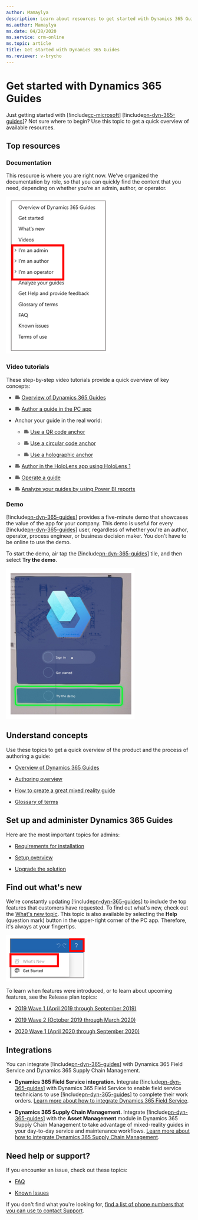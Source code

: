 ```yaml
---
author: Mamaylya
description: Learn about resources to get started with Dynamics 365 Guides
ms.author: Mamaylya
ms.date: 04/28/2020
ms.service: crm-online
ms.topic: article
title: Get started with Dynamics 365 Guides
ms.reviewer: v-brycho
---
```


# Get started with Dynamics 365 Guides

Just getting started with [!include[cc-microsoft](../includes/cc-microsoft.md)] [!include[pn-dyn-365-guides](../includes/pn-dyn-365-guides.md)]? Not sure where to begin? Use this topic to get a quick overview of available resources.

## Top resources

### Documentation

This resource is where you are right now. We've organized the documentation by role, so that you can quickly find the content that you need, depending on whether you're an admin, author, or operator.

![Table of contents organized by role](media/organized-by-role.PNG "Table of contents organized by role")

### Video tutorials

These step-by-step video tutorials provide a quick overview of key concepts:

- ![Video camera graphic](media/video-camera.PNG "Video camera graphic") [Overview of Dynamics 365 Guides](https://aka.ms/guidesoverview)

- ![Video camera graphic](media/video-camera.PNG "Video camera graphic") [Author a guide in the PC app](https://aka.ms/pcauthor)

- Anchor your guide in the real world:

    - ![Video camera graphic](media/video-camera.PNG "Video camera graphic") [Use a QR code anchor](https://youtu.be/NhdBG3emNUs)

    - ![Video camera graphic](media/video-camera.PNG "Video camera graphic") [Use a circular code anchor](https://aka.ms/guidesprintedanchor)

    - ![Video camera graphic](media/video-camera.PNG "Video camera graphic") [Use a holographic anchor](https://aka.ms/guidesdigitalanchor)   
   
- ![Video camera graphic](media/video-camera.PNG "Video camera graphic") [Author in the HoloLens app using HoloLens 1](https://aka.ms/hololensauthor)

- ![Video camera graphic](media/video-camera.PNG "Video camera graphic") [Operate a guide](https://aka.ms/guidesoperate)

- ![Video camera graphic](media/video-camera.PNG "Video camera graphic") [Analyze your guides by using Power BI reports](https://aka.ms/guidesanalyze)

### Demo

[!include[pn-dyn-365-guides](../includes/pn-dyn-365-guides.md)] provides a five-minute demo that showcases the value of the app for your company. This demo is useful for every [!include[pn-dyn-365-guides](../includes/pn-dyn-365-guides.md)] user, regardless of whether you're an author, operator, process engineer, or business decision maker. You don't have to be online to use the demo.

To start the demo, air tap the [!include[pn-dyn-365-guides](../includes/pn-dyn-365-guides.md)] tile, and then select **Try the demo**.

![Try the demo button](media/try-demo-2.PNG "Try the demo button")

## Understand concepts

Use these topics to get a quick overview of the product and the process of authoring a guide:

- [Overview of Dynamics 365 Guides](index.md)

- [Authoring overview](authoring-overview.md)

- [How to create a great mixed reality guide](great-guide.md)

- [Glossary of terms](glossary.md)

## Set up and administer Dynamics 365 Guides

Here are the most important topics for admins:

- [Requirements for installation](requirements.md)

- [Setup overview](setup.md)

- [Upgrade the solution](upgrade.md)

## Find out what's new

We're constantly updating [!include[pn-dyn-365-guides](../includes/pn-dyn-365-guides.md)] to include the top features that customers have requested. To find out what's new, check out the [What's new topic](new.md). This topic is also available by selecting the **Help** (question mark) button in the upper-right corner of the PC app. Therefore, it's always at your fingertips.

![What's New command](media/what-new.PNG "What's New command")

To learn when features were introduced, or to learn about upcoming features, see the Release plan topics:

- [2019 Wave 1 (April 2019 through September 2019)](https://docs.microsoft.com/business-applications-release-notes/April19/index)

- [2019 Wave 2 (October 2019 through March 2020)](https://docs.microsoft.com/dynamics365-release-plan/2019wave2/index)

- [2020 Wave 1 (April 2020 through September 2020)](https://docs.microsoft.com/dynamics365-release-plan/2020wave1/mixed-reality/dynamics365-guides/planned-features)

## Integrations

You can integrate [!include[pn-dyn-365-guides](../includes/pn-dyn-365-guides.md)] with Dynamics 365 Field Service and Dynamics 365 Supply Chain Management.

- **Dynamics 365 Field Service integration.** Integrate [!include[pn-dyn-365-guides](../includes/pn-dyn-365-guides.md)] with Dynamics 365 Field Service to enable field service technicians to use [!include[pn-dyn-365-guides](../includes/pn-dyn-365-guides.md)] to complete their work orders. [Learn more about how to integrate Dynamics 365 Field Service](field-service.md).

- **Dynamics 365 Supply Chain Management.** Integrate [!include[pn-dyn-365-guides](../includes/pn-dyn-365-guides.md)] with the **Asset Management** module in Dynamics 365 Supply Chain Management to take advantage of mixed-reality guides in your day-to-day service and maintenance workflows. [Learn more about how to integrate Dynamics 365 Supply Chain Management](admin-integrate-asset-management.md).

## Need help or support?

If you encounter an issue, check out these topics:

- [FAQ](faq.md)

- [Known Issues](known-issues.md)

If you don't find what you're looking for, [find a list of phone numbers that you can use to contact Support](help.md).
